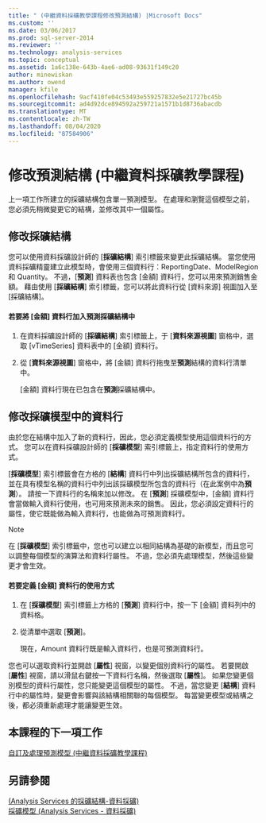 ```yaml
---
title: " (中繼資料採礦教學課程修改預測結構) |Microsoft Docs"
ms.custom: ''
ms.date: 03/06/2017
ms.prod: sql-server-2014
ms.reviewer: ''
ms.technology: analysis-services
ms.topic: conceptual
ms.assetid: 1a6c138e-643b-4ae6-ad08-93631f149c20
author: minewiskan
ms.author: owend
manager: kfile
ms.openlocfilehash: 9acf410fe04c53493e559257832e5e21727bc45b
ms.sourcegitcommit: ad4d92dce894592a259721a1571b1d8736abacdb
ms.translationtype: MT
ms.contentlocale: zh-TW
ms.lasthandoff: 08/04/2020
ms.locfileid: "87584906"
---
```

# <a name="modifying-the-forecasting-structure-intermediate-data-mining-tutorial"></a>修改預測結構 (中繼資料採礦教學課程)
  上一項工作所建立的採礦結構包含單一預測模型。 在處理和瀏覽這個模型之前，您必須先稍微變更它的結構，並修改其中一個屬性。  
  
## <a name="modifying-the-mining-structure"></a>修改採礦結構  
 您可以使用資料採礦設計師的 [**採礦結構**] 索引標籤來變更此採礦結構。 當您使用資料採礦精靈建立此模型時，會使用三個資料行：ReportingDate、ModelRegion 和 Quantity。 不過，[**預測**] 資料表也包含 [金額] 資料行，您可以用來預測銷售金額。 藉由使用 [**採礦結構**] 索引標籤，您可以將此資料行從 [資料來源] 視圖加入至 [採礦結構]。  
  
#### <a name="to-add-the-amount-column-to-the-forecasting-mining-structure"></a>若要將 [金額] 資料行加入預測採礦結構中  
  
1.  在資料採礦設計師的 [**採礦結構**] 索引標籤上，于 [**資料來源視圖**] 窗格中，選取 [vTimeSeries] 資料表中的 [金額] 資料行。  
  
2.  從 [**資料來源視圖**] 窗格中，將 [金額] 資料行拖曳至**預測**結構的資料行清單中。  
  
     [金額] 資料行現在已包含在**預測**採礦結構中。  
  
## <a name="modifying-the-columns-in-the-mining-model"></a>修改採礦模型中的資料行  
 由於您在結構中加入了新的資料行，因此，您必須定義模型使用這個資料行的方式。 您可以在資料採礦設計師的 [**採礦模型**] 索引標籤上，指定資料行的使用方式。  
  
 [**採礦模型**] 索引標籤會在方格的 [**結構**] 資料行中列出採礦結構所包含的資料行，並在具有模型名稱的資料行中列出該採礦模型所包含的資料行（在此案例中為**預測**）。 請按一下資料行的名稱來加以修改。 在 [**預測**] 採礦模型中，[金額] 資料行會當做輸入資料行使用，也可用來預測未來的銷售。 因此，您必須設定資料行的屬性，使它既能做為輸入資料行，也能做為可預測資料行。  
  
> [!NOTE]  
>  在 [**採礦模型**] 索引標籤中，您也可以建立以相同結構為基礎的新模型，而且您可以調整每個模型的演算法和資料行屬性。 不過，您必須先處理模型，然後這些變更才會生效。  
  
#### <a name="to-define-how-the-amount-column-will-be-used"></a>若要定義 [金額] 資料行的使用方式  
  
1.  在 [**採礦模型**] 索引標籤上方格的 [**預測**] 資料行中，按一下 [金額] 資料列中的資料格。  
  
2.  從清單中選取 [**預測**]。  
  
     現在，Amount 資料行既是輸入資料行，也是可預測資料行。  
  
 您也可以選取資料行並開啟 [**屬性**] 視窗，以變更個別資料行的屬性。 若要開啟 [**屬性**] 視窗，請以滑鼠右鍵按一下資料行名稱，然後選取 [**屬性**]。 如果您變更個別模型的資料行屬性，您只能變更這個模型的屬性。 不過，當您變更 [**結構**] 資料行中的屬性時，變更會影響與該結構相關聯的每個模型。 每當變更模型或結構之後，都必須重新處理才能讓變更生效。  
  
## <a name="next-task-in-lesson"></a>本課程的下一項工作  
 [自訂及處理預測模型 &#40;中繼資料採礦教學課程&#41;](../../2014/tutorials/customize-process-forecasting-model-intermediate-data-mining-tutorial.md)  
  
## <a name="see-also"></a>另請參閱  
 [&#40;Analysis Services 的採礦結構-資料採礦&#41;](../../2014/analysis-services/data-mining/mining-structures-analysis-services-data-mining.md)   
 [採礦模型 &#40;Analysis Services - 資料採礦&#41;](../../2014/analysis-services/data-mining/mining-models-analysis-services-data-mining.md)  
  
  
